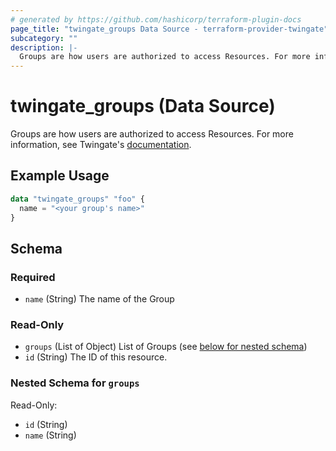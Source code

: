```yaml
---
# generated by https://github.com/hashicorp/terraform-plugin-docs
page_title: "twingate_groups Data Source - terraform-provider-twingate"
subcategory: ""
description: |-
  Groups are how users are authorized to access Resources. For more information, see Twingate's documentation https://docs.twingate.com/docs/groups.
---
```


# twingate_groups (Data Source)

Groups are how users are authorized to access Resources. For more information, see Twingate's [documentation](https://docs.twingate.com/docs/groups).

## Example Usage

```terraform
data "twingate_groups" "foo" {
  name = "<your group's name>"
}
```

<!-- schema generated by tfplugindocs -->
## Schema

### Required

- `name` (String) The name of the Group

### Read-Only

- `groups` (List of Object) List of Groups (see [below for nested schema](#nestedatt--groups))
- `id` (String) The ID of this resource.

<a id="nestedatt--groups"></a>
### Nested Schema for `groups`

Read-Only:

- `id` (String)
- `name` (String)


